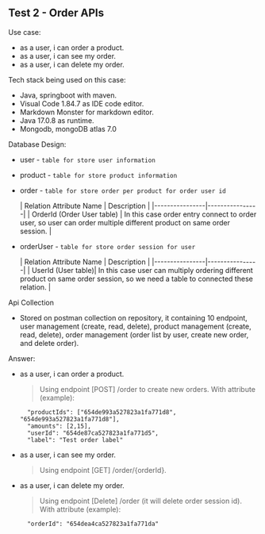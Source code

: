 ## Test 2 - Order APIs

Use case:

- as a user, i can order a product.
- as a user, i can see my order.
- as a user, i can delete my order.

Tech stack being used on this case:

- Java, springboot with maven.
- Visual Code 1.84.7 as IDE code editor.
- Markdown Monster for markdown editor.
- Java 17.0.8 as runtime.
- Mongodb, mongoDB atlas 7.0

Database Design:
- user - `table for store user information`
- product - `table for store product information`
- order - `table for store order per product for order user id`

   | Relation Attribute Name       | Description       |
|----------------|----------------|
| OrderId (Order User table) | In this case order entry connect to order user, so user can order multiple different product on same order session. |

- orderUser - `table for store order session for user`

  | Relation Attribute Name       | Description       |
|----------------|----------------|
| UserId (User table)| In this case user can multiply ordering different product on same order session, so we need a table to connected these relation. |

Api Collection
- Stored on postman collection on repository, it containing 10 endpoint, user management (create, read, delete), product management  (create, read, delete), order management (order list by user, create new order, and delete order).

Answer:

- as a user, i can order a product.

    > Using endpoint [POST] /order to create new orders. With attribute (example):
    
        "productIds": ["654de993a527823a1fa771d8", "654de993a527823a1fa771d8"],
        "amounts": [2,15],
        "userId": "654de87ca527823a1fa771d5",
        "label": "Test order label"
    
- as a user, i can see my order.

    > Using endpoint [GET] /order/{orderId}.
    
- as a user, i can delete my order.

    > Using endpoint [Delete] /order (it will delete order session id). With attribute (example):
    
        "orderId": "654dea4ca527823a1fa771da"